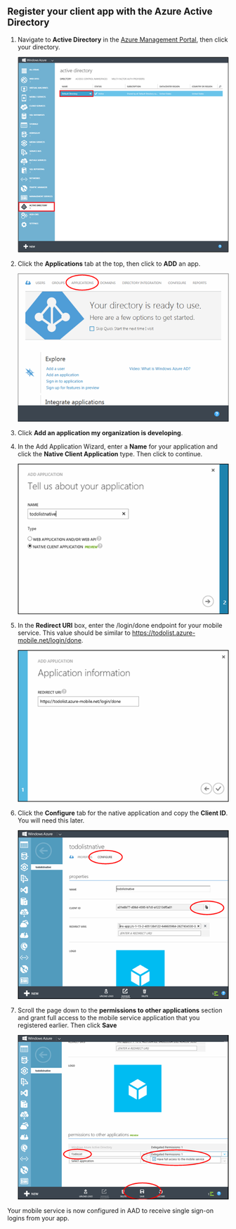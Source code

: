 ## <a name="register-app-aad"></a>Register your client app with the Azure Active Directory

1. Navigate to **Active Directory** in the [Azure Management Portal], then click your directory.

   ![](./media/mobile-services-dotnet-adal-register-client/mobile-services-select-aad.png)

2. Click the **Applications** tab at the top, then click to **ADD** an app. 

   ![](./media/mobile-services-dotnet-adal-register-client/mobile-services-aad-applications-tab.png)

3. Click **Add an application my organization is developing**.

4. In the Add Application Wizard, enter a **Name** for your application and click the  **Native Client Application** type. Then click to continue.

   ![](./media/mobile-services-dotnet-adal-register-client/mobile-services-native-selection.png)

5. In the **Redirect URI** box, enter the /login/done endpoint for your mobile service. This value should be similar to https://todolist.azure-mobile.net/login/done.

   ![](./media/mobile-services-dotnet-adal-register-client/mobile-services-native-redirect-uri.png)

6. Click the **Configure** tab for the native application and copy the **Client ID**. You will need this later.

   ![](./media/mobile-services-dotnet-adal-register-client/mobile-services-native-client-id.png)

7. Scroll the page down to the **permissions to other applications** section and grant full access to the mobile service application that you registered earlier. Then click **Save**

   ![](./media/mobile-services-dotnet-adal-register-client/mobile-services-native-add-permissions.png)

Your mobile service is now configured in AAD to receive single sign-on logins from your app.


[Azure Management Portal]: https://manage.windowsazure.com/